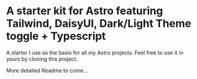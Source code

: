 # A starter kit for Astro featuring Tailwind, DaisyUI, Dark/Light Theme toggle + Typescript

A starter I use as the basis for all my Astro projects. Feel free to use it in yours by cloning this project.

More detailed Readme to come...
